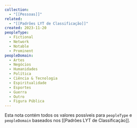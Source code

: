```yaml
---
collection:
  - "[[Pessoas]]"
related:
  - "[[Padrões LYT de Classificação]]"
created: 2023-11-20
peopleType:
  - Fictional
  - Network
  - Notable
  - Prominent
peopleDomain:
  - Artes
  - Negócios
  - Humanidades
  - Política
  - Ciência & Tecnologia
  - Espiritualidade
  - Esportes
  - Guerra
  - Outro
  - Figura Pública
---
```

Esta nota contém todos os valores possíveis para `peopleType` e `peopleDomain` baseados nos [[Padrões LYT de Classificação]].